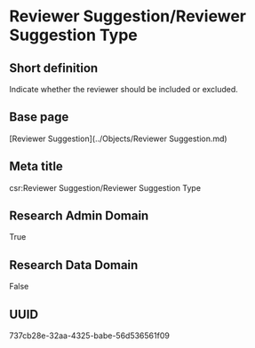 # Reviewer Suggestion/Reviewer Suggestion Type
## Short definition
Indicate whether the reviewer should be included or excluded.
## Base page
[Reviewer Suggestion](../Objects/Reviewer Suggestion.md)
## Meta title
csr:Reviewer Suggestion/Reviewer Suggestion Type
## Research Admin Domain
True
## Research Data Domain
False
## UUID
737cb28e-32aa-4325-babe-56d536561f09
